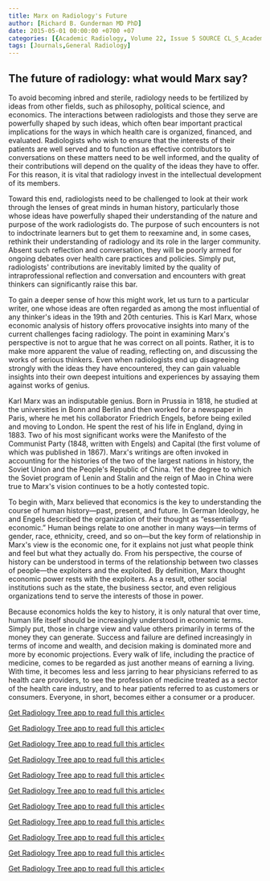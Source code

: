 ```yaml
---
title: Marx on Radiology's Future
author: [Richard B. Gunderman MD PhD]
date: 2015-05-01 00:00:00 +0700 +07
categories: [{Academic Radiology, Volume 22, Issue 5 SOURCE CL_S_AcademicRadiologyVolume22Issue5 1}]
tags: [Journals,General Radiology]
---
```

## The future of radiology: what would Marx say?

To avoid becoming inbred and sterile, radiology needs to be fertilized by ideas from other fields, such as philosophy, political science, and economics. The interactions between radiologists and those they serve are powerfully shaped by such ideas, which often bear important practical implications for the ways in which health care is organized, financed, and evaluated. Radiologists who wish to ensure that the interests of their patients are well served and to function as effective contributors to conversations on these matters need to be well informed, and the quality of their contributions will depend on the quality of the ideas they have to offer. For this reason, it is vital that radiology invest in the intellectual development of its members.

Toward this end, radiologists need to be challenged to look at their work through the lenses of great minds in human history, particularly those whose ideas have powerfully shaped their understanding of the nature and purpose of the work radiologists do. The purpose of such encounters is not to indoctrinate learners but to get them to reexamine and, in some cases, rethink their understanding of radiology and its role in the larger community. Absent such reflection and conversation, they will be poorly armed for ongoing debates over health care practices and policies. Simply put, radiologists' contributions are inevitably limited by the quality of intraprofessional reflection and conversation and encounters with great thinkers can significantly raise this bar.

To gain a deeper sense of how this might work, let us turn to a particular writer, one whose ideas are often regarded as among the most influential of any thinker's ideas in the 19th and 20th centuries. This is Karl Marx, whose economic analysis of history offers provocative insights into many of the current challenges facing radiology. The point in examining Marx's perspective is not to argue that he was correct on all points. Rather, it is to make more apparent the value of reading, reflecting on, and discussing the works of serious thinkers. Even when radiologists end up disagreeing strongly with the ideas they have encountered, they can gain valuable insights into their own deepest intuitions and experiences by assaying them against works of genius.

Karl Marx was an indisputable genius. Born in Prussia in 1818, he studied at the universities in Bonn and Berlin and then worked for a newspaper in Paris, where he met his collaborator Friedrich Engels, before being exiled and moving to London. He spent the rest of his life in England, dying in 1883. Two of his most significant works were the Manifesto of the Communist Party (1848, written with Engels) and Capital (the first volume of which was published in 1867). Marx's writings are often invoked in accounting for the histories of the two of the largest nations in history, the Soviet Union and the People's Republic of China. Yet the degree to which the Soviet program of Lenin and Stalin and the reign of Mao in China were true to Marx's vision continues to be a hotly contested topic.

To begin with, Marx believed that economics is the key to understanding the course of human history—past, present, and future. In German Ideology, he and Engels described the organization of their thought as “essentially economic.” Human beings relate to one another in many ways—in terms of gender, race, ethnicity, creed, and so on—but the key form of relationship in Marx's view is the economic one, for it explains not just what people think and feel but what they actually do. From his perspective, the course of history can be understood in terms of the relationship between two classes of people—the exploiters and the exploited. By definition, Marx thought economic power rests with the exploiters. As a result, other social institutions such as the state, the business sector, and even religious organizations tend to serve the interests of those in power.

Because economics holds the key to history, it is only natural that over time, human life itself should be increasingly understood in economic terms. Simply put, those in charge view and value others primarily in terms of the money they can generate. Success and failure are defined increasingly in terms of income and wealth, and decision making is dominated more and more by economic projections. Every walk of life, including the practice of medicine, comes to be regarded as just another means of earning a living. With time, it becomes less and less jarring to hear physicians referred to as health care providers, to see the profession of medicine treated as a sector of the health care industry, and to hear patients referred to as customers or consumers. Everyone, in short, becomes either a consumer or a producer.

[Get Radiology Tree app to read full this article<](https://clinicalpub.com/app)

[Get Radiology Tree app to read full this article<](https://clinicalpub.com/app)

[Get Radiology Tree app to read full this article<](https://clinicalpub.com/app)

[Get Radiology Tree app to read full this article<](https://clinicalpub.com/app)

[Get Radiology Tree app to read full this article<](https://clinicalpub.com/app)

[Get Radiology Tree app to read full this article<](https://clinicalpub.com/app)

[Get Radiology Tree app to read full this article<](https://clinicalpub.com/app)

[Get Radiology Tree app to read full this article<](https://clinicalpub.com/app)

[Get Radiology Tree app to read full this article<](https://clinicalpub.com/app)

[Get Radiology Tree app to read full this article<](https://clinicalpub.com/app)

[Get Radiology Tree app to read full this article<](https://clinicalpub.com/app)